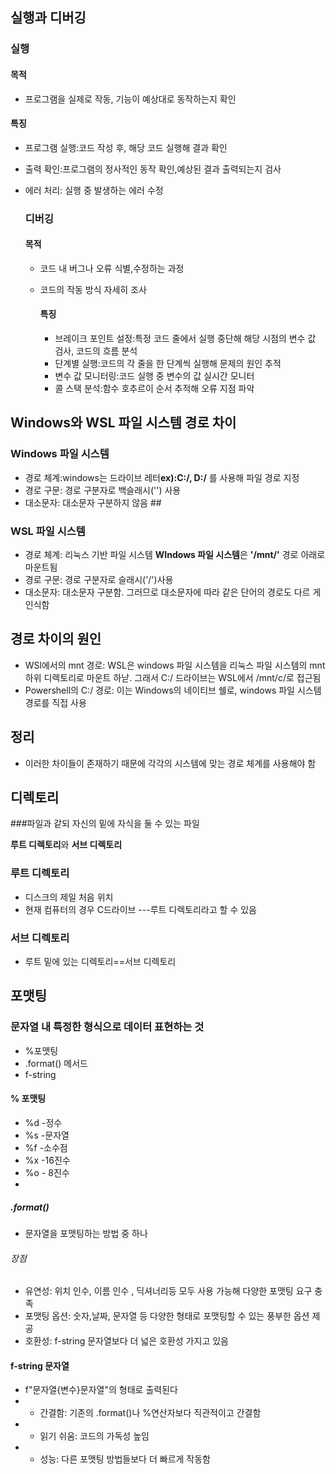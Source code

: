 ## 실행과 디버깅

### 실행
#### 목적
- 프로그램을 실제로 작동, 기능이 예상대로 동작하는지 확인


#### 특징
- 프로그램 실행:코드 작성 후, 해당 코드 실행해 결과 확인
- 출력 확인:프로그램의 정사적인 동작 확인,예상된 결과 출력되는지 검사
- 에러 처리: 실행 중 발생하는 에러 수정

  ### 디버깅
  #### 목적
  - 코드 내 버그나 오류 식별,수정하는 과정
  - 코드의 작동 방식 자세히 조사
 
    #### 특징
    - 브레이크 포인트 설정:특정 코드 줄에서 실행 중단해 해당 시점의 변수 값 검사, 코드의 흐름 분석
    - 단계별 실행:코드의 각 줄을 한 단계씩 실행해 문제의 원인 추적
    - 변수 값 모니터링:코드 실행 중 변수의 값 실시간 모니터
    - 콜 스택 분석:함수 호추르이 순서 추적해 오류 지점 파악

## Windows와 WSL 파일 시스템 경로 차이
### Windows 파일 시스템
- 경로 체계:windows는 드라이브 레터**ex):C:/, D:/**  를 사용해 파일 경로 지정
- 경로 구문: 경로 구분자로 백슬래시('\') 사용
- 대소문자: 대소문자 구분하지 않음 ## 

### WSL 파일 시스템
- 경로 체계: 리눅스 기반 파일 시스템 **WIndows 파일 시스템**은 **'/mnt/'** 경로 아래로 마운트됨
- 경로 구문: 경로 구분자로 슬래시('/')사용
- 대소문자: 대소문자 구분함. 그러므로 대소문자에 따라 같은 단어의 경로도 다르 게 인식함

## 경로 차이의 원인
- WSl에서의 mnt 경로: WSL은 windows 파일 시스템을 리눅스 파일 시스템의 mnt 하위 디렉토리로 마운트 하낟. 그래서 C:/ 드라이브는 WSL에서 /mnt/c/로 접근됨
- Powershell의 C:/ 경로: 이는 Windows의 네이티브 쉘로, windows 파일 시스템 경로를 직접 사용
  
## 정리
- 이러한 차이들이 존재하기 때문에 각각의 시스템에 맞는 경로 체계를 사용해야 함

  



## 디렉토리

###파일과 같되 자신의 밑에 자식을 둘 수 있는 파일

**루트 디렉토리**와 **서브 디렉토리**

### 루트 디렉토리
- 디스크의 제일 처음 위치
- 현재 컴퓨터의 경우 C드라이브 ---루트 디렉토리라고 할 수 있음

### 서브 디렉토리
- 루트 밑에 있는 디렉토리==서브 디렉토리




## 포맷팅
### 문자열 내 특정한 형식으로 데이터 표현하는 것
* %포맷팅
* .format() 메서드
* f-string

#### % 포맷팅
- %d -정수
- %s -문자열
- %f -소수점
- %x -16진수
- %o - 8진수
- 

##### .format()
- 문자열을 포맷팅하는 방법 중 하나

###### 장점
-  유연성: 위치 인수, 이름 인수 , 딕셔너리등 모두 사용 가능해 다양한 포맷팅 요구 충족
- 포맷팅 옵션: 숫자,날짜, 문자열 등 다양한 형태로 포맷팅할 수 있는 풍부한 옵션 제공
- 호환성: f-string 문자열보다 더 넓은 호환성 가지고 있음


#### f-string 문자열
* f"문자열{변수}문자열"의 형태로 출력된다
* * 간결함: 기존의 .format()나 %연산자보다 직관적이고 간결함
* * 읽기 쉬움: 코드의 가독성 높임
*  * 성능: 다른 포맷팅 방법들보다 더 빠르게 작동함
<!--stackedit_data:
eyJoaXN0b3J5IjpbLTE0MDA0MDI0NzYsLTE2MTYzMDQ0OCwtNT
UzNzcxMTEyLDQ1NjA2MTAxNV19
-->

